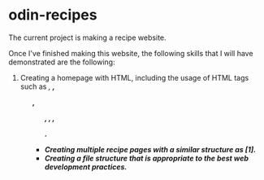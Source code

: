 # odin-recipes
The current project is making a recipe website. 

Once I've finished making this website, the following skills that I will have demonstrated are the following:
1. Creating a homepage with HTML, including the usage of HTML tags such as <em>, <strong>, <ol>, <ul>, <a>, <img>, <p>.
2. Creating multiple recipe pages with a similar structure as [1].
3. Creating a file structure that is appropriate to the best web development practices. 
